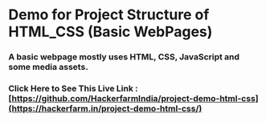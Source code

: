# Demo for Project Structure of HTML_CSS (Basic WebPages)

### A basic webpage mostly uses HTML, CSS, JavaScript and some media assets.

### Click Here to See This Live Link : [https://github.com/HackerfarmIndia/project-demo-html-css](https://hackerfarm.in/project-demo-html-css/)
